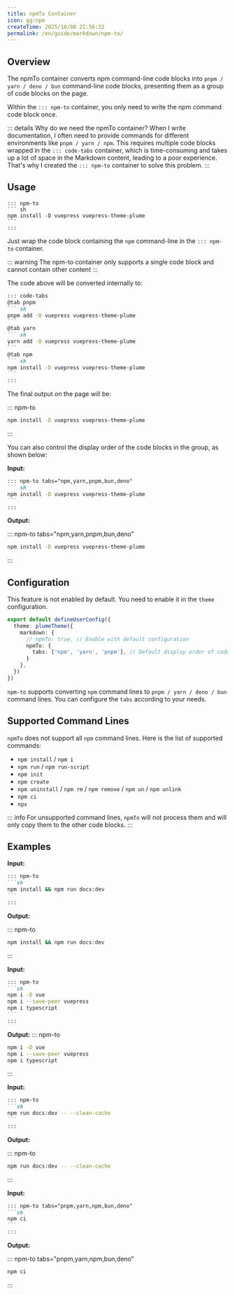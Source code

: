 ```yaml
---
title: npmTo Container
icon: gg:npm
createTime: 2025/10/08 21:56:32
permalink: /en/guide/markdown/npm-to/
---
```


## Overview

The npmTo container converts npm command-line code blocks into `pnpm / yarn / deno / bun` command-line
code blocks, presenting them as a group of code blocks on the page.

Within the `::: npm-to` container, you only need to write the npm command code block once.

::: details Why do we need the npmTo container?
When I write documentation, I often need to provide commands for different environments like `pnpm / yarn / npm`.
This requires multiple code blocks wrapped in the `::: code-tabs` container,
which is time-consuming and takes up a lot of space in the Markdown content,
leading to a poor experience. That's why I created the `::: npm-to` container to solve this problem.
:::

## Usage

````md{1,5}
::: npm-to
``` sh
npm install -D vuepress vuepress-theme-plume
```
:::
````

Just wrap the code block containing the `npm` command-line in the `::: npm-to` container.

::: warning The npm-to container only supports a single code block and cannot contain other content
:::

The code above will be converted internally to:

````md
::: code-tabs
@tab pnpm
``` sh
pnpm add -D vuepress vuepress-theme-plume
```
@tab yarn
``` sh
yarn add -D vuepress vuepress-theme-plume
```
@tab npm
``` sh
npm install -D vuepress vuepress-theme-plume
```
:::
````

The final output on the page will be:

::: npm-to

``` sh
npm install -D vuepress vuepress-theme-plume
```

:::

You can also control the display order of the code blocks in the group, as shown below:

**Input:**

````md {1,5}
::: npm-to tabs="npm,yarn,pnpm,bun,deno"
``` sh
npm install -D vuepress vuepress-theme-plume
```
:::
````

**Output:**

::: npm-to tabs="npm,yarn,pnpm,bun,deno"

``` sh
npm install -D vuepress vuepress-theme-plume
```

:::

## Configuration

This feature is not enabled by default. You need to enable it in the `theme` configuration.

```ts title=".vuepress/config.ts"
export default defineUserConfig({
  theme: plumeTheme({
    markdown: {
      // npmTo: true, // Enable with default configuration
      npmTo: {
        tabs: ['npm', 'yarn', 'pnpm'], // Default display order of code blocks
      }
    },
  })
})
```

`npm-to` supports converting `npm` command lines to `pnpm / yarn / deno / bun` command lines.
You can configure the `tabs` according to your needs.

## Supported Command Lines

`npmTo` does not support all `npm` command lines. Here is the list of supported commands:

- `npm install` / `npm i`
- `npm run` / `npm run-script`
- `npm init`
- `npm create`
- `npm uninstall` / `npm rm` / `npm remove` / `npm un` / `npm unlink`
- `npm ci`
- `npx`

::: info
For unsupported command lines, `npmTo` will not process them and will only copy them to the other code blocks.
:::

## Examples

**Input:**

````md
::: npm-to
```sh
npm install && npm run docs:dev
```
:::
````

**Output:**

::: npm-to

```sh
npm install && npm run docs:dev
```

:::

**Input:**

````md
::: npm-to
```sh
npm i -D vue
npm i --save-peer vuepress
npm i typescript
```
:::
````

**Output:**
::: npm-to

```sh
npm i -D vue
npm i --save-peer vuepress
npm i typescript
```

:::

**Input:**

````md
::: npm-to
```sh
npm run docs:dev -- --clean-cache
```
:::
````

**Output:**

::: npm-to

```sh
npm run docs:dev -- --clean-cache
```

:::

**Input:**

````md
::: npm-to tabs="pnpm,yarn,npm,bun,deno"
```sh
npm ci
```
:::
````

**Output:**

::: npm-to tabs="pnpm,yarn,npm,bun,deno"

```sh
npm ci
```

:::
